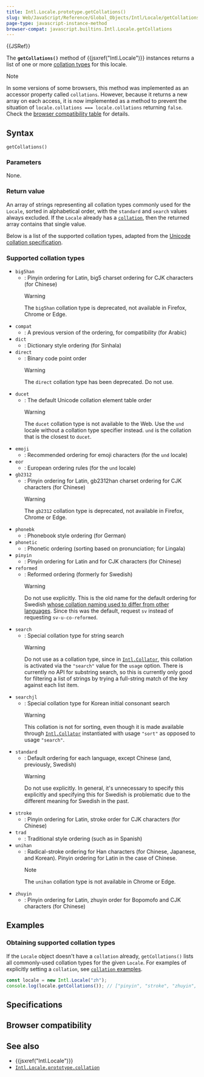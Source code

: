 ```yaml
---
title: Intl.Locale.prototype.getCollations()
slug: Web/JavaScript/Reference/Global_Objects/Intl/Locale/getCollations
page-type: javascript-instance-method
browser-compat: javascript.builtins.Intl.Locale.getCollations
---
```


{{JSRef}}

The **`getCollations()`** method of {{jsxref("Intl.Locale")}} instances returns a list of one or more [collation types](https://www.unicode.org/reports/tr35/tr35-collation.html#CLDR_collation) for this locale.

> [!NOTE]
> In some versions of some browsers, this method was implemented as an accessor property called `collations`. However, because it returns a new array on each access, it is now implemented as a method to prevent the situation of `locale.collations === locale.collations` returning `false`. Check the [browser compatibility table](#browser_compatibility) for details.

## Syntax

```js-nolint
getCollations()
```

### Parameters

None.

### Return value

An array of strings representing all collation types commonly used for the `Locale`, sorted in alphabetical order, with the `standard` and `search` values always excluded. If the `Locale` already has a [`collation`](/Web/JavaScript/Reference/Global_Objects/Intl/Locale/collation), then the returned array contains that single value.

Below is a list of the supported collation types, adapted from the [Unicode collation specification](https://github.com/unicode-org/cldr/blob/2dd06669d833823e26872f249aa304bc9d9d2a90/common/bcp47/collation.xml).

### Supported collation types

- `big5han`
  - : Pinyin ordering for Latin, big5 charset ordering for CJK characters (for Chinese)
    > [!WARNING]
    > The `big5han` collation type is deprecated, not available in Firefox, Chrome or Edge.
- `compat`
  - : A previous version of the ordering, for compatibility (for Arabic)
- `dict`
  - : Dictionary style ordering (for Sinhala)
- `direct`
  - : Binary code point order
    > [!WARNING]
    > The `direct` collation type has been deprecated. Do not use.
- `ducet`
  - : The default Unicode collation element table order
    > [!WARNING]
    > The `ducet` collation type is not available to the Web. Use the `und` locale without a collation type specifier instead. `und` is the collation that is the closest to `ducet`.
- `emoji`
  - : Recommended ordering for emoji characters (for the `und` locale)
- `eor`
  - : European ordering rules (for the `und` locale)
- `gb2312`
  - : Pinyin ordering for Latin, gb2312han charset ordering for CJK characters (for Chinese)
    > [!WARNING]
    > The `gb2312` collation type is deprecated, not available in Firefox, Chrome or Edge.
- `phonebk`
  - : Phonebook style ordering (for German)
- `phonetic`
  - : Phonetic ordering (sorting based on pronunciation; for Lingala)
- `pinyin`
  - : Pinyin ordering for Latin and for CJK characters (for Chinese)
- `reformed`
  - : Reformed ordering (formerly for Swedish)
    > [!WARNING]
    > Do not use explicitly. This is the old name for the default ordering for Swedish [whose collation naming used to differ from other languages](https://unicode-org.atlassian.net/browse/CLDR-15603). Since this was the default, request `sv` instead of requesting `sv-u-co-reformed`.
- `search`
  - : Special collation type for string search
    > [!WARNING]
    > Do not use as a collation type, since in [`Intl.Collator`](/Web/JavaScript/Reference/Global_Objects/Intl/Collator), this collation is activated via the `"search"` value for the `usage` option. There is currently no API for substring search, so this is currently only good for filtering a list of strings by trying a full-string match of the key against each list item.
- `searchjl`
  - : Special collation type for Korean initial consonant search
    > [!WARNING]
    > This collation is not for sorting, even though it is made available through [`Intl.Collator`](/Web/JavaScript/Reference/Global_Objects/Intl/Collator) instantiated with usage `"sort"` as opposed to usage `"search"`.
- `standard`
  - : Default ordering for each language, except Chinese (and, previously, Swedish)
    > [!WARNING]
    > Do not use explicitly. In general, it's unnecessary to specify this explicitly and specifying this for Swedish is problematic due to the different meaning for Swedish in the past.
- `stroke`
  - : Pinyin ordering for Latin, stroke order for CJK characters (for Chinese)
- `trad`
  - : Traditional style ordering (such as in Spanish)
- `unihan`
  - : Radical-stroke ordering for Han characters (for Chinese, Japanese, and Korean). Pinyin ordering for Latin in the case of Chinese.
    > [!NOTE]
    > The `unihan` collation type is not available in Chrome or Edge.
- `zhuyin`
  - : Pinyin ordering for Latin, zhuyin order for Bopomofo and CJK characters (for Chinese)

## Examples

### Obtaining supported collation types

If the `Locale` object doesn't have a `collation` already, `getCollations()` lists all commonly-used collation types for the given `Locale`. For examples of explicitly setting a `collation`, see [`collation` examples](/Web/JavaScript/Reference/Global_Objects/Intl/Locale/collation#examples).

```js
const locale = new Intl.Locale("zh");
console.log(locale.getCollations()); // ["pinyin", "stroke", "zhuyin", "emoji", "eor"]
```

## Specifications



## Browser compatibility



## See also

- {{jsxref("Intl.Locale")}}
- [`Intl.Locale.prototype.collation`](/Web/JavaScript/Reference/Global_Objects/Intl/Locale/collation)
